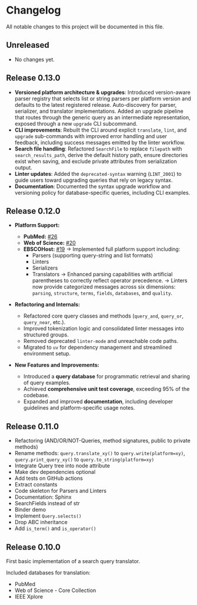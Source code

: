 # Changelog
All notable changes to this project will be documented in this file.

## Unreleased

- No changes yet.

## Release 0.13.0

- **Versioned platform architecture & upgrades**: Introduced version-aware parser registry that selects list or string parsers per platform version and defaults to the latest registered release. Auto-discovery for parser, serializer, and translator implementations. Added an upgrade pipeline that routes through the generic query as an intermediate representation, exposed through a new `upgrade` CLI subcommand.
- **CLI improvements**: Rebuilt the CLI around explicit `translate`, `lint`, and `upgrade` sub-commands with improved error handling and user feedback, including success messages emitted by the linter workflow.
- **Search file handling**: Refactored `SearchFile` to replace `filepath` with `search_results_path`, derive the default history path, ensure directories exist when saving, and exclude private attributes from serialization output.
- **Linter updates**: Added the `deprecated-syntax` warning (`LINT_2001`) to guide users toward upgrading queries that rely on legacy syntax.
- **Documentation**: Documented the syntax upgrade workflow and versioning policy for database-specific queries, including CLI examples.

## Release 0.12.0

- **Platform Support:**
  - **PubMed:** [#26](https://github.com/CoLRev-Environment/search-query/pull/26)
  - **Web of Science:** [#20](https://github.com/CoLRev-Environment/search-query/pull/20)
  - **EBSCOHost:** [#19](https://github.com/CoLRev-Environment/search-query/pull/19)
    → Implemented full platform support including:
    - Parsers (supporting query-string and list formats)
    - Linters
    - Serializers
    - Translators
    → Enhanced parsing capabilities with artificial parentheses to correctly reflect operator precedence.
    → Linters now provide categorized messages across six dimensions: `parsing`, `structure`, `terms`, `fields`, `databases`, and `quality`.

- **Refactoring and Internals:**
  - Refactored core query classes and methods (`query_and`, `query_or`, `query_near`, etc.).
  - Improved tokenization logic and consolidated linter messages into structured groups.
  - Removed deprecated `linter-mode` and unreachable code paths.
  - Migrated to `uv` for dependency management and streamlined environment setup.

- **New Features and Improvements:**
  - Introduced a **query database** for programmatic retrieval and sharing of query examples.
  - Achieved **comprehensive unit test coverage**, exceeding 95% of the codebase.
  - Expanded and improved **documentation**, including developer guidelines and platform-specific usage notes.

## Release 0.11.0

- Refactoring (AND/OR/NOT-Queries, method signatures, public to private methods)
- Rename methods: `query.translate_xy()` to `query.write(platform=xy)`, `query.print_query_xy()` to `query.to_string(platform=xy)`
- Integrate Query tree into node attribute
- Make dev dependencies optional
- Add tests on GitHub actions
- Extract constants
- Code skeleton for Parsers and Linters
- Documentation: Sphinx
- SearchFields instead of str
- Binder demo
- Implement `Query.selects()`
- Drop ABC inheritance
- Add `is_term()` and `is_operator()`

## Release 0.10.0

First basic implementation of a search query translator.

Included databases for translation:
- PubMed
- Web of Science - Core Collection
- IEEE Xplore
